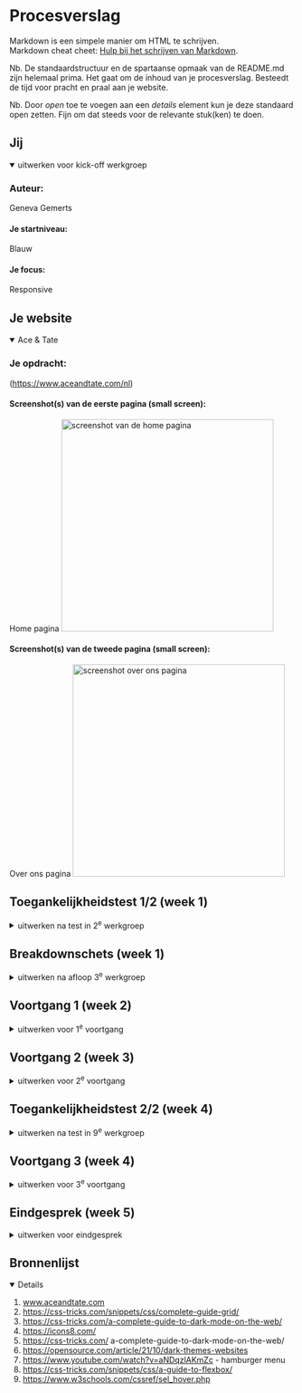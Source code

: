 # Procesverslag
Markdown is een simpele manier om HTML te schrijven.  
Markdown cheat cheet: [Hulp bij het schrijven van Markdown](https://github.com/adam-p/markdown-here/wiki/Markdown-Cheatsheet).

Nb. De standaardstructuur en de spartaanse opmaak van de README.md zijn helemaal prima. Het gaat om de inhoud van je procesverslag. Besteedt de tijd voor pracht en praal aan je website.

Nb. Door *open* toe te voegen aan een *details* element kun je deze standaard open zetten. Fijn om dat steeds voor de relevante stuk(ken) te doen.





## Jij

<details open>
  <summary>uitwerken voor kick-off werkgroep</summary>

  ### Auteur:
Geneva Gemerts

  #### Je startniveau:
  Blauw

  #### Je focus:
  Responsive
 
</details>





## Je website

<details open>
  <summary>Ace & Tate</summary>

  ### Je opdracht:
 (https://www.aceandtate.com/nl)

  #### Screenshot(s) van de eerste pagina (small screen): 
  Home pagina
  <img src="readme-images/Screenshot1.png" width="375px" alt="screenshot van de home pagina">

  #### Screenshot(s) van de tweede pagina (small screen):
Over ons pagina
<img src="readme-images/Screenshot2.jpeg" width="375px" alt="screenshot over ons pagina">

</details>



## Toegankelijkheidstest 1/2 (week 1)

<details>
  <summary>uitwerken na test in 2<sup>e</sup> werkgroep</summary>

  ### Bevindingen
  Lijst met je bevindingen die in de test naar voren kwamen:

</details>



## Breakdownschets (week 1)

<details>
  <summary>uitwerken na afloop 3<sup>e</sup> werkgroep</summary>

  ### wellicht nog een dynamisch deel (bijv filter): 
  <img src="readme-images/Breakdown schets (1).png" width="375px" alt="breakdown van nog een dynamisch deel">

</details>





## Voortgang 1 (week 2)

<details>
  <summary>uitwerken voor 1<sup>e</sup> voortgang</summary>

  ### Stand van zaken
  hier dit ging goed & dit was lastig (neem ook screenshots op van delen van je website en code)


  ### Agenda voor meeting


- Hoe maak je via je cursor een custom afbeelding
- Hoe laat ik alle items zien in mijn drop down menu
- Is de navigatie goed opgebouwd?
- Hoe Krijg ik een drop down menu als je over de tekst hovert in de navigatie,\

  ### Verslag van meeting
 Mijn html structuur klopte niet helemaal. En ik moest goed opletten op typfouten van tags of dat ik dingen niet netjes afsloot.
- ...

</details>





## Voortgang 2 (week 3)

<details>
  <summary>uitwerken voor 2<sup>e</sup> voortgang</summary>

  ### Stand van zaken



  ### Agenda voor meeting
  samen met je groepje opstellen

- Vraag over de navigatie die verspringt
  - Tabellen, sommige hebben een extra kolom nodig.
  - Hoe maak ik een carrousel?
  - Hoe geef je een iframe vormgeving
  - Hoe werkt het met een navigatiebar die responsive is die een deel wel laat zien en een ander deel verwerkt in de hamburger menu



  ### Verslag van meeting
   Ik heb geleerd dat je meerdere navigaties in de html mag maken. In mijn geval 3.
  Voor elk stukje heb je een afmeting en dit doe je door middel van media queries 

  <img src="readme-images/PHOTO-2024-10-03-17-48-14 2.jpg" width="375px" alt="In de les een schets gemaakt">




</details>





## Toegankelijkheidstest 2/2 (week 4)

<details>
  <summary>uitwerken na test in 9<sup>e</sup> werkgroep</summary>

  ### Bevindingen
  Lijst met je bevindingen die in de test naar voren kwamen (geef ook aan wat er verbeterd is): Tijdens het onderzoek naar de toegankelijkheid van de website van Ace & Tate ontdekte ik dat er enkele belangrijke verbeterpunten zijn om te voldoen aan de webtoegankelijkheidsnormen (zoals WCAG). Hoewel de basisfunctionaliteit over het algemeen werkt, zijn er obstakels voor gebruikers met beperkingen. Zo ontbreken er bijvoorbeeld beschrijvende alt-teksten bij sommige afbeeldingen, waardoor gebruikers die screenreaders gebruiken moeite hebben om de inhoud te begrijpen. Ook was het besturen met de screenreader niet heel duidelijk.



</details>





## Voortgang 3 (week 4)

<details>
  <summary>uitwerken voor 3<sup>e</sup> voortgang</summary>

  ### Stand van zaken


  ### Agenda voor meeting

- Vragen over hoe ik over een link hover en er een afbeelding te voorschijnkomt.
- Vragen over de footer, hoe deel ik deze in voor desktop?
- Grid gebruiken voor de bestsellers section? 

  

  ### Verslag van meeting
  
- Uittekenen van een grid helpt bij het proces van waar plaats ik ergens. 
 <img src="readme-images/IMG_1332.HEIC" width="375px" alt="In de les een schets gemaakt">


 ### Laatste meeting

 



</details>





## Eindgesprek (week 5)

<details>
  <summary>uitwerken voor eindgesprek</summary>

  ### Je uitkomst - karakteristiek screenshots:
<img src="readme-images/Schermafbeelding 2024-11-19 om 23.36.42.png" width="375px" alt="screenshot desktop nav">
<img src="readme-images/Schermafbeelding 2024-11-19 om 23.36.54.png" width="375px" alt="screenshot section 4">

<img src="readme-images/Schermafbeelding 2024-11-19 om 23.37.27.png" width="375px" alt="screenshot section nieuw">

<img src="readme-images/Schermafbeelding 2024-11-19 om 23.37.35.png" width="375px" alt="screenshot">

<img src="readme-images/Schermafbeelding 2024-11-19 om 23.38.12.png" width="375px" alt="screenshot">
<img src="readme-images/Schermafbeelding 2024-11-19 om 23.39.56.png" width="375px" alt="screenshot">

<img src="readme-images/Schermafbeelding 2024-11-19 om 23.41.46.png" width="375px" alt="screenshot home darkmode">

<img src="readme-images/Schermafbeelding 2024-11-19 om 23.41.55.png" width="375px" alt="Iscreenshot darkmode pagina 2">

<img src="readme-images/Schermafbeelding 2024-11-19 om 23.42.08.png" width="375px" alt="screenshot darkmode">

  ### Dit ging goed/Heb ik geleerd: 
  Korte omschrijving met plaatjes

  <img src="readme-images/dummy-plaatje.jpg" width="375px" alt="top">


  ### Dit was lastig/Is niet gelukt:

<img src="readme-images/Menu naast logo.png" width="375px" alt="screenshot hamburger menu">

Het is mij niet gelukt om de hamburger menu naast het logo te plaatsen.


 ### Laatste eindgesprek

 Het vak frontend vond ik een pittig vak. Ik wilde heel graag het vak halen. Hierdoor heb ik er veel tijd aan besteed. Ik begreep dingen niet altijd even goed, doordat  ik eigenlijk "teveel code" schreef. Ik wist niet helemaal waar het fout ging als iets niet werkte. Ik heb bijvoorbeeld van de docent geleerd hoe ik doormiddel van inspecteren kan zien in de browser of iets overbodige regels zijn en hoe ik kan kijken hoe ik mijn code kan opschonen. Ik had zoveel dubbele regels of overbodige elementen in mijn css staan. Waardoor sommige elementen dan gewoon niet werkte. 

  Verder heb ik aanpassingen gedaan aan het menu wat mij eerst niet gelukt was.


  <img src="readme-images/Eindscreenshot_Menu.png" width="375px" alt="screenshot hamburger menu">

  <img src="readme-images/Eindscreenshot Menu _ mobiel.png" width="375px" alt="screenshot hamburger menu">

   <img src="readme-images/Ingeklapt menu.png.png" alt="uitgeklapt hamburgermenu"


 Ik merkte dat ik bepaalde dingen met flexbox wilde oplosssen maar dit eigenlijk veel beter met een grid kon doen. Hierdoor ging ik tekst over afbeeldingen overlappen doormiddel van padding margin. Hierdoor was dit niet handig en responsive. Ik had voor ieder formaat een afbeelding met flexbox en dan de tekst erover heen met een hele grote margin en padding. Deze heb ik nu aangepast naar een grid.
 Ik heb geleerd door een grid uit te tekenen. Zo leerde ik hoe ik de elementen in een grid moest positioneren. Door het tellen van in welk kolom en ele rijen de elementen moesten staan.

  <img src="readme-images/Grid homepage.png" width="375px" alt="grid homepage">

   <img src="readme-images/Grid over ons.png" width="375px" alt="grid over ons">

  
  Ik merkte dat ik weinig overzicht had in mijn code. Ik heb extra css pagina's gemaakt. Een css pagina die over de algemene lay out gaat en eentje die bij de verschillende pagina's hoorde in dit geval Home en over ons pagina. Zo had ik meer overzicht wat waarvoor was bedoeld. Verder heb ik geleerd hoe ik met custom properties moest werken. Ik heb bijvoorbeeld. 

  Ik heb in de root: alle kleuren juiste benamingen gegeven. Dit hielp mij de kleuren makkelijk terug te vinden als ik (var) in de css gebruikte.

  <img src="readme-images/Customproperties.pngg" width="375px" alt="grid over ons">

  <img src="readme-images/Darkmode.png" width="375px" alt="grid over ons">


  Voor responsiviteit heb ik geleerd hoe ik @media (width > )  iets kan instellen voor responsiviteit. Eerst klein beginnen en dan groot !!!!!!

  Omdat ik de code iets meer begrijp ben ik het iets leuker gaan vinden. Ik merkte dat ik in paniek raakte zodra iets niet werkte. Maar sinds de docent heeft laten zien hoe ik code kan opschonen kan ik zelf ook sneller zien waardoor iets niet werkt dus geen rede voor paniek meer!

  
  


</details>





## Bronnenlijst

<details open>

  1. www.aceandtate.com
  2. https://css-tricks.com/snippets/css/complete-guide-grid/
  3. https://css-tricks.com/a-complete-guide-to-dark-mode-on-the-web/ 
  4. https://icons8.com/ 
  5. https://css-tricks.com/
  a-complete-guide-to-dark-mode-on-the-web/
  6. https://opensource.com/article/21/10/dark-themes-websites 
  8. https://www.youtube.com/watch?v=aNDqzlAKmZc - hamburger menu
  9. https://css-tricks.com/snippets/css/a-guide-to-flexbox/
  10. https://www.w3schools.com/cssref/sel_hover.php

</details>



